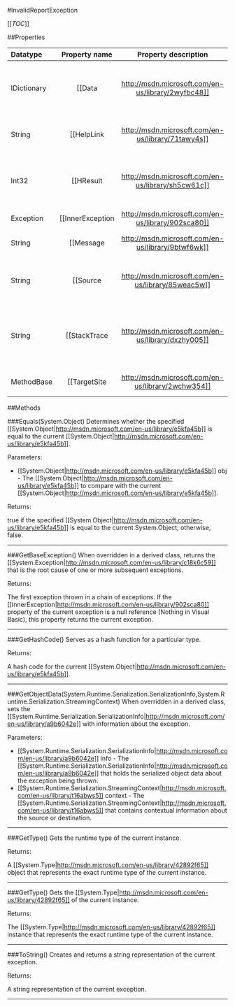 #InvalidReportException

[[_TOC_]]

##Properties

|Datatype|Property name|Property description|Default Value|
|:-------|:----------:|:-----------------:|:-----------:|
|IDictionary|[[Data|http://msdn.microsoft.com/en-us/library/2wyfbc48]]| Gets a collection of key/value pairs that provide additional user-defined information about the exception. |null|
|String|[[HelpLink|http://msdn.microsoft.com/en-us/library/71tawy4s]]| Gets or sets a link to the help file associated with this exception. |null|
|Int32|[[HResult|http://msdn.microsoft.com/en-us/library/sh5cw61c]]| Gets or sets HRESULT, a coded numerical value that is assigned to a specific exception. |-2146233088|
|Exception|[[InnerException|http://msdn.microsoft.com/en-us/library/902sca80]]|Gets the [[System.Exception|http://msdn.microsoft.com/en-us/library/c18k6c59]] instance that caused the current exception.|null|
|String|[[Message|http://msdn.microsoft.com/en-us/library/9btwf6wk]]| Gets a message that describes the current exception. |Report is invalid.|
|String|[[Source|http://msdn.microsoft.com/en-us/library/85weac5w]]| Gets or sets the name of the application or the object that causes the error. |null|
|String|[[StackTrace|http://msdn.microsoft.com/en-us/library/dxzhy005]]| Gets a string representation of the frames on the call stack at the time the current exception was thrown. |null|
|MethodBase|[[TargetSite|http://msdn.microsoft.com/en-us/library/2wchw354]]| Gets the method that throws the current exception. |null|


##Methods

###Equals(System.Object)
Determines whether the specified [[System.Object|http://msdn.microsoft.com/en-us/library/e5kfa45b]] is equal to the current [[System.Object|http://msdn.microsoft.com/en-us/library/e5kfa45b]].

Parameters: 

* [[System.Object|http://msdn.microsoft.com/en-us/library/e5kfa45b]] obj  - The [[System.Object|http://msdn.microsoft.com/en-us/library/e5kfa45b]] to compare with the current [[System.Object|http://msdn.microsoft.com/en-us/library/e5kfa45b]].





Returns:

true if the specified [[System.Object|http://msdn.microsoft.com/en-us/library/e5kfa45b]] is equal to the current System.Object; otherwise, false.


---


###GetBaseException()
When overridden in a derived class, returns the [[System.Exception|http://msdn.microsoft.com/en-us/library/c18k6c59]] that is the root cause of one or more subsequent exceptions.





Returns:

The first exception thrown in a chain of exceptions. If the [[InnerException|http://msdn.microsoft.com/en-us/library/902sca80]] property of the current exception is a null reference (Nothing in Visual Basic), this property returns the current exception.


---


###GetHashCode()
 Serves as a hash function for a particular type.  





Returns:

A hash code for the current [[System.Object|http://msdn.microsoft.com/en-us/library/e5kfa45b]].


---


###GetObjectData(System.Runtime.Serialization.SerializationInfo,System.Runtime.Serialization.StreamingContext)
When overridden in a derived class, sets the [[System.Runtime.Serialization.SerializationInfo|http://msdn.microsoft.com/en-us/library/a9b6042e]] with information about the exception.

Parameters: 

* [[System.Runtime.Serialization.SerializationInfo|http://msdn.microsoft.com/en-us/library/a9b6042e]] info  - The [[System.Runtime.Serialization.SerializationInfo|http://msdn.microsoft.com/en-us/library/a9b6042e]] that holds the serialized object data about the exception being thrown.
* [[System.Runtime.Serialization.StreamingContext|http://msdn.microsoft.com/en-us/library/t16abws5]] context  - The [[System.Runtime.Serialization.StreamingContext|http://msdn.microsoft.com/en-us/library/t16abws5]] that contains contextual information about the source or destination.






---


###GetType()
 Gets the runtime type of the current instance. 





Returns:

A [[System.Type|http://msdn.microsoft.com/en-us/library/42892f65]] object that represents the exact runtime type of the current instance.


---


###GetType()
Gets the [[System.Type|http://msdn.microsoft.com/en-us/library/42892f65]] of the current instance.





Returns:

The [[System.Type|http://msdn.microsoft.com/en-us/library/42892f65]] instance that represents the exact runtime type of the current instance.


---


###ToString()
 Creates and returns a string representation of the current exception. 





Returns:

 A string representation of the current exception. 


---


